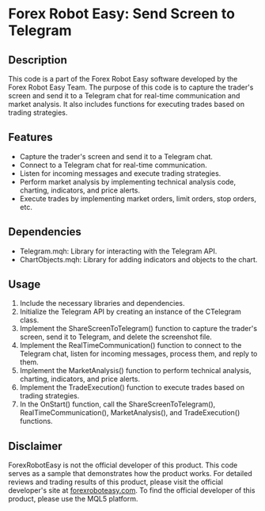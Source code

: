 # Forex Robot Easy: Send Screen to Telegram

## Description
This code is a part of the Forex Robot Easy software developed by the Forex Robot Easy Team. The purpose of this code is to capture the trader's screen and send it to a Telegram chat for real-time communication and market analysis. It also includes functions for executing trades based on trading strategies.

## Features
- Capture the trader's screen and send it to a Telegram chat.
- Connect to a Telegram chat for real-time communication.
- Listen for incoming messages and execute trading strategies.
- Perform market analysis by implementing technical analysis code, charting, indicators, and price alerts.
- Execute trades by implementing market orders, limit orders, stop orders, etc.

## Dependencies
- Telegram.mqh: Library for interacting with the Telegram API.
- ChartObjects.mqh: Library for adding indicators and objects to the chart.

## Usage
1. Include the necessary libraries and dependencies.
2. Initialize the Telegram API by creating an instance of the CTelegram class.
3. Implement the ShareScreenToTelegram() function to capture the trader's screen, send it to Telegram, and delete the screenshot file.
4. Implement the RealTimeCommunication() function to connect to the Telegram chat, listen for incoming messages, process them, and reply to them.
5. Implement the MarketAnalysis() function to perform technical analysis, charting, indicators, and price alerts.
6. Implement the TradeExecution() function to execute trades based on trading strategies.
7. In the OnStart() function, call the ShareScreenToTelegram(), RealTimeCommunication(), MarketAnalysis(), and TradeExecution() functions.

## Disclaimer
ForexRobotEasy is not the official developer of this product. This code serves as a sample that demonstrates how the product works. For detailed reviews and trading results of this product, please visit the official developer's site at [forexroboteasy.com](https://forexroboteasy.com/forex-robot-review/send-screen-to-telegram-forex-software-review-results/). To find the official developer of this product, please use the MQL5 platform.
